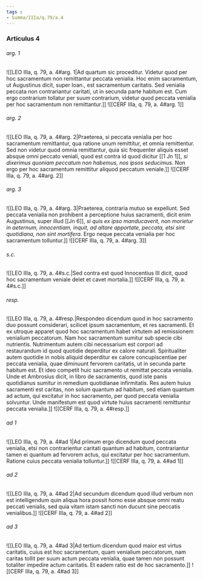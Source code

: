 ```yaml
---
tags : 
- Summa/IIIa/q.79/a.4
---
```


### Articulus 4

###### arg. 1
![[LEO IIIa, q. 79, a. 4#arg. 1|Ad quartum sic proceditur. Videtur quod per hoc sacramentum non remittantur peccata venialia. Hoc enim sacramentum, ut Augustinus dicit, super Ioan., est sacramentum caritatis. Sed venialia peccata non contrariantur caritati, ut in secunda parte habitum est. Cum ergo contrarium tollatur per suum contrarium, videtur quod peccata venialia per hoc sacramentum non remittantur.]]
![[CERF IIIa, q. 79, a. 4#arg. 1]]

###### arg. 2
![[LEO IIIa, q. 79, a. 4#arg. 2|Praeterea, si peccata venialia per hoc sacramentum remittantur, qua ratione unum remittitur, et omnia remittentur. Sed non videtur quod omnia remittantur, quia sic frequenter aliquis esset absque omni peccato veniali, quod est contra id quod dicitur [[1 Jn 1]], *si dixerimus quoniam peccatum non habemus, nos ipsos seducimus*. Non ergo per hoc sacramentum remittitur aliquod peccatum veniale.]]
![[CERF IIIa, q. 79, a. 4#arg. 2]]

###### arg. 3
![[LEO IIIa, q. 79, a. 4#arg. 3|Praeterea, contraria mutuo se expellunt. Sed peccata venialia non prohibent a perceptione huius sacramenti, dicit enim Augustinus, super illud [[Jn 6]], *si quis ex ipso manducaverit, non morietur in aeternum, innocentiam, inquit, ad altare apportate, peccata, etsi sint quotidiana, non sint mortifera*. Ergo neque peccata venialia per hoc sacramentum tolluntur.]]
![[CERF IIIa, q. 79, a. 4#arg. 3]]

###### s.c.
![[LEO IIIa, q. 79, a. 4#s.c.|Sed contra est quod Innocentius III dicit, quod hoc sacramentum veniale delet et cavet mortalia.]]
![[CERF IIIa, q. 79, a. 4#s.c.]]

###### resp.
![[LEO IIIa, q. 79, a. 4#resp.|Respondeo dicendum quod in hoc sacramento duo possunt considerari, scilicet ipsum sacramentum, et res sacramenti. Et ex utroque apparet quod hoc sacramentum habet virtutem ad remissionem venialium peccatorum. Nam hoc sacramentum sumitur sub specie cibi nutrientis. Nutrimentum autem cibi necessarium est corpori ad restaurandum id quod quotidie deperditur ex calore naturali. Spiritualiter autem quotidie in nobis aliquid deperditur ex calore concupiscentiae per peccata venialia, quae diminuunt fervorem caritatis, ut in secunda parte habitum est. Et ideo competit huic sacramento ut remittat peccata venialia. Unde et Ambrosius dicit, in libro de sacramentis, quod iste panis quotidianus sumitur in remedium quotidianae infirmitatis. Res autem huius sacramenti est caritas, non solum quantum ad habitum, sed etiam quantum ad actum, qui excitatur in hoc sacramento, per quod peccata venialia solvuntur. Unde manifestum est quod virtute huius sacramenti remittuntur peccata venialia.]]
![[CERF IIIa, q. 79, a. 4#resp.]]

###### ad 1
![[LEO IIIa, q. 79, a. 4#ad 1|Ad primum ergo dicendum quod peccata venialia, etsi non contrarientur caritati quantum ad habitum, contrariantur tamen ei quantum ad fervorem actus, qui excitatur per hoc sacramentum. Ratione cuius peccata venialia tolluntur.]]
![[CERF IIIa, q. 79, a. 4#ad 1]]

###### ad 2
![[LEO IIIa, q. 79, a. 4#ad 2|Ad secundum dicendum quod illud verbum non est intelligendum quin aliqua hora possit homo esse absque omni reatu peccati venialis, sed quia vitam istam sancti non ducunt sine peccatis venialibus.]]
![[CERF IIIa, q. 79, a. 4#ad 2]]

###### ad 3
![[LEO IIIa, q. 79, a. 4#ad 3|Ad tertium dicendum quod maior est virtus caritatis, cuius est hoc sacramentum, quam venialium peccatorum, nam caritas tollit per suum actum peccata venialia, quae tamen non possunt totaliter impedire actum caritatis. Et eadem ratio est de hoc sacramento.]]
![[CERF IIIa, q. 79, a. 4#ad 3]]

